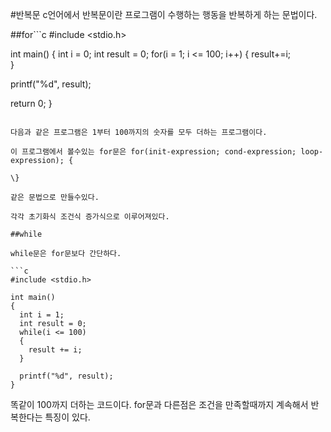 #반복문 c언어에서 반복문이란 프로그램이 수행하는 행동을 반복하게 하는 문법이다.

##for\`\``c #include <stdio.h>

int main() { int i = 0; int result = 0; for(i = 1; i <= 100; i++) { result+=i;  
 }

printf("%d", result);

return 0; }

```

다음과 같은 프로그램은 1부터 100까지의 숫자를 모두 더하는 프로그램이다.

이 프로그램에서 볼수있는 for문은 for(init-expression; cond-expression; loop-expression); {

\}

같은 문법으로 만들수있다.

각각 초기화식 조건식 증가식으로 이루어져있다.

##while

while문은 for문보다 간단하다.

```c
#include <stdio.h>

int main()
{
  int i = 1;
  int result = 0;
  while(i <= 100)
  {
    result += i;
  }

  printf("%d", result);
}
```

똑같이 100까지 더하는 코드이다. for문과 다른점은 조건을 만족할때까지 계속해서 반복한다는 특징이 있다.
